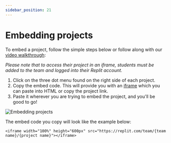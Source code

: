 ```yaml
---
sidebar_position: 21
---
```


# Embedding projects

To embed a project, follow the simple steps below or follow along with our [video walkthrough](https://www.loom.com/share/788fb7ade7154c83baf0df6ecf1fe102):

_Please note that to access their project in an iframe, students must be added to the team and logged into their Replit account._

1. Click on the three dot menu found on the right side of each project.
2. Copy the embed code. This will provide you with an [iframe](/teams-edu/embedding-projects) which you can paste into HTML or copy the project link.
3. Paste it wherever you are trying to embed the project, and you'll be good to go!

![Embedding projects](https://docimg.replit.com/images/teamsForEducation/embedProjectsImage.png)

The embed code you copy will look like the example below:

```
<iframe width="100%" height="600px" src="https://replit.com/team/{team name}/{project name}"></iframe>
```

